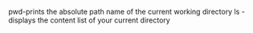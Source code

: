 pwd-prints the absolute path name of the current working directory
ls - displays the content list of your current directory
